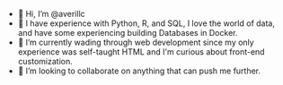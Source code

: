 - 👋 Hi, I’m @averillc
- 👀 I have experience with Python, R, and SQL, I love the world of data, and have some experiencing building Databases in Docker.
- 🌱 I’m currently wading through web development since my only experience was self-taught HTML and I'm curious about front-end customization.
- 💞️ I’m looking to collaborate on anything that can push me further.

<!---
averillc/averillc is a ✨ special ✨ repository because its `README.md` (this file) appears on your GitHub profile.
You can click the Preview link to take a look at your changes.
--->
